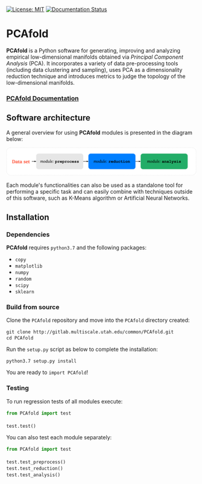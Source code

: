 [![License: MIT](https://img.shields.io/badge/License-MIT-yellow.svg)](https://opensource.org/licenses/MIT) [![Documentation Status](https://readthedocs.org/projects/pca-python/badge/?version=latest)](https://pca-python.readthedocs.io/en/latest/?badge=latest)

# PCAfold

**PCAfold** is a Python software for generating, improving and analyzing empirical
low-dimensional manifolds obtained via *Principal Component Analysis* (PCA).
It incorporates a variety of data pre-processing tools (including data clustering
and sampling), uses PCA as a dimensionality reduction technique and introduces
metrics to judge the topology of the low-dimensional manifolds.

### [PCAfold Documentation](https://pca-python.readthedocs.io/en/latest/)

## Software architecture

A general overview for using **PCAfold** modules is presented in the diagram
below:

![Screenshot](docs/images/PCAfold-diagram.png)

Each module's functionalities can also be used as a standalone tool for
performing a specific task and can easily combine with techniques outside of
this software, such as K-Means algorithm or Artificial Neural Networks.

## Installation

### Dependencies

**PCAfold** requires `python3.7` and the following packages:

- `copy`
- `matplotlib`
- `numpy`
- `random`
- `scipy`
- `sklearn`

### Build from source

Clone the `PCAfold` repository and move into the `PCAfold` directory created:

```
git clone http://gitlab.multiscale.utah.edu/common/PCAfold.git
cd PCAfold
```

Run the `setup.py` script as below to complete the installation:

```
python3.7 setup.py install
```

You are ready to `import PCAfold`!

### Testing

To run regression tests of all modules execute:

```python
from PCAfold import test

test.test()
```

You can also test each module separately:

```python
from PCAfold import test

test.test_preprocess()
test.test_reduction()
test.test_analysis()
```
